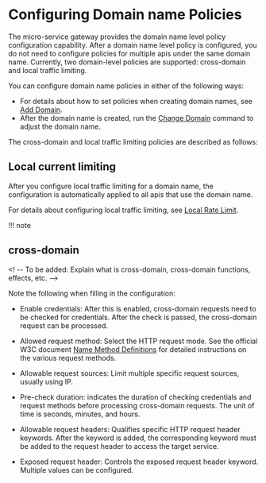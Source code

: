 # Configuring Domain name Policies

The micro-service gateway provides the domain name level policy configuration capability. After a domain name level policy is configured, you do not need to configure policies for multiple apis under the same domain name. Currently, two domain-level policies are supported: cross-domain and local traffic limiting.

You can configure domain name policies in either of the following ways:

- For details about how to set policies when creating domain names, see [Add Domain](add-domain.md).
- After the domain name is created, run the [Change Domain](update-domain.md) command to adjust the domain name.

The cross-domain and local traffic limiting policies are described as follows:

## Local current limiting

After you configure local traffic limiting for a domain name, the configuration is automatically applied to all apis that use the domain name.

For details about configuring local traffic limiting, see [Local Rate Limit](../api/api-policy.md#_6).

!!! note


## cross-domain

<! -- To be added: Explain what is cross-domain, cross-domain functions, effects, etc. -->

Note the following when filling in the configuration:

- Enable credentials: After this is enabled, cross-domain requests need to be checked for credentials. After the check is passed, the cross-domain request can be processed.
- Allowed request method: Select the HTTP request mode. See the official W3C document [Name Method Definitions](https://www.rfc-editor.org/rfc/rfc9110.html#name-method-definitions) for detailed instructions on the various request methods.
- Allowable request sources: Limit multiple specific request sources, usually using IP.
- Pre-check duration: indicates the duration of checking credentials and request methods before processing cross-domain requests. The unit of time is seconds, minutes, and hours.
- Allowable request headers: Qualifies specific HTTP request header keywords. After the keyword is added, the corresponding keyword must be added to the request header to access the target service.
- Exposed request header: Controls the exposed request header keyword. Multiple values can be configured.

    <!--!\[.*?\]\((?:https?:\/\/)?\S+\.(?:png|jpg|jpeg|gif|bmp)\)-->
